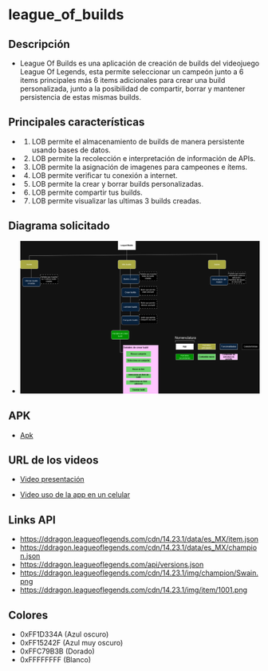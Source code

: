 # league_of_builds

## Descripción
- League Of Builds es una aplicación de creación de builds del videojuego League Of Legends, esta permite seleccionar un campeón junto a 6 items principales más 6 items adicionales para crear una build personalizada, junto a la posibilidad de compartir, borrar y mantener persistencia de estas mismas builds.

## Principales características

- 1) LOB permite el almacenamiento de builds de manera persistente usando bases de datos.
- 2) LOB permite la recolección e interpretación de información de APIs.
- 3) LOB permite la asignación de imagenes para campeones e ítems.
- 4) LOB permite verificar tu conexión a internet.
- 5) LOB permite la crear y borrar builds personalizadas.
- 6) LOB permite compartir tus builds.
- 7) LOB permite visualizar las ultimas 3 builds creadas.

## Diagrama solicitado

- ![Diagrama](assets/DiagramaLeagueOfBuilds.drawio.png)

## APK

- [Apk](https://drive.google.com/file/d/12qELfLILGzAKhQ55iG0hbkk85YO71lqf/view?usp=sharing)

## URL de los videos

- [Video presentación]()

- [Video uso de la app en un celular](https://drive.google.com/file/d/1HoKLIW9kc4m9pb-ZArkfjmjFqxbpv0Wv/view?usp=sharing)

## Links API

- https://ddragon.leagueoflegends.com/cdn/14.23.1/data/es_MX/item.json
- https://ddragon.leagueoflegends.com/cdn/14.23.1/data/es_MX/champion.json
- https://ddragon.leagueoflegends.com/api/versions.json
- https://ddragon.leagueoflegends.com/cdn/14.23.1/img/champion/Swain.png
- https://ddragon.leagueoflegends.com/cdn/14.23.1/img/item/1001.png

## Colores

- 0xFF1D334A (Azul oscuro)
- 0xFF15242F (Azul muy oscuro)
- 0xFFC79B3B (Dorado)
- 0xFFFFFFFF (Blanco)